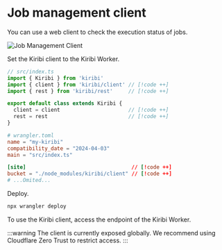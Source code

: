 # Job management client

You can use a web client to check the execution status of jobs.

![Job Management Client](/client.png)

Set the Kiribi client to the Kiribi Worker.

```typescript
// src/index.ts
import { Kiribi } from 'kiribi'
import { client } from 'kiribi/client' // [!code ++]
import { rest } from 'kiribi/rest'     // [!code ++]

export default class extends Kiribi {
  client = client                      // [!code ++]
  rest = rest                          // [!code ++]
}
```

```toml
# wrangler.toml
name = "my-kiribi"
compatibility_date = "2024-04-03"
main = "src/index.ts"

[site]                                  // [!code ++]
bucket = "./node_modules/kiribi/client" // [!code ++]
# ...Omited...
```

Deploy.

```bash
npx wrangler deploy
```

To use the Kiribi client, access the endpoint of the Kiribi Worker.

:::warning
The client is currently exposed globally. We recommend using Cloudflare Zero Trust to restrict access.
:::

